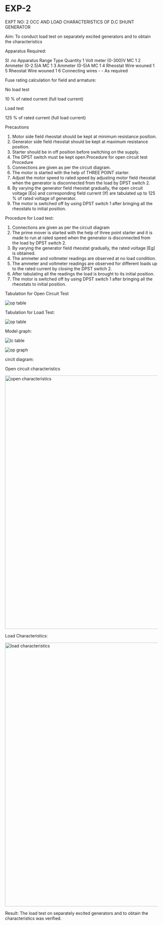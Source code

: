 # EXP-2
EXPT NO: 2 OCC AND LOAD CHARACTERISTICS OF D.C SHUNT GENERATOR

Aim:
To conduct load test on separately excited generators and to obtain the characteristics

Apparatus Required:

Sl .no	Apparatus	Range	Type	Quantity
1	Volt meter	(0-300)V	MC	1
2	Ammeter	(0-2.5)A	MC	1
3	Ammeter	(0-5)A	MC	1
4	Rheostat		Wire wouned	1
5	Rheostat		Wire wouned	1
6	Connecting wires	-	-	As required

Fuse rating calculation for field and armature:

No load test

10 % of rated current (full load current)

Load test

125 % of rated current (full load current)

Precautions

1.   Motor side field rheostat should be kept at minimum resistance position.
2.   Generator side field rheostat should be kept at maximum resistance position.
3.   Starter should be in off position before switching on the supply.
4.   The DPST switch must be kept open.Procedure for open circuit test
Procedure
1.   Connections are given as per the circuit diagram.
2.   The motor is started with the help of THREE POINT starter.
3.   Adjust the motor speed to rated speed by adjusting motor field rheostat when the generator is disconnected from the load by DPST switch 2.
4.   By  varying  the  generator  field  rheostat  gradually,  the  open  circuit  voltage  [Eo]  and corresponding field current (If) are tabulated up to 125 % of rated voltage of generator.
5.   The motor is switched off by using DPST switch 1 after bringing all the rheostats to initial position.

Procedure for Load test:

1.   Connections are given as per the circuit diagram
2.   The prime mover is started with the help of three point starter and it is made to run at rated speed when the generator is disconnected from the load by DPST switch 2.
3.   By varying the generator field rheostat gradually, the rated voltage [Eg] is obtained.
4.   The ammeter and voltmeter readings are observed at no load condition.
5.   The ammeter and voltmeter readings are observed for different loads up to the rated current by closing the DPST switch 2.
6.   After tabulating all the readings the load is brought to its initial position.
7.   The motor is switched off by using DPST switch 1 after bringing all the rheostats to initial position.

Tabulation for Open Circuit Test

![op table](https://github.com/user-attachments/assets/944fab4b-1648-403d-959a-d9f502ac9501)

Tabulation for Load Test:

![op table](https://github.com/user-attachments/assets/f97f0a63-7f63-406e-8884-d2a95cd9cbc9)

Model graph:

![lc table](https://github.com/user-attachments/assets/d66b4d1b-6c14-4e4b-affb-2a4ccd335fb6)


![op graph](https://github.com/user-attachments/assets/f333da8d-31d1-463b-bfb2-20c64f27a9cc)

circit diagram:

Open circuit characteristics

<img width="1230" height="836" alt="open characteristics" src="https://github.com/user-attachments/assets/37eb5e45-0963-4dfc-9914-5b7a5d856acb" />

Load Characteristics:

<img width="1095" height="870" alt="load characteristics" src="https://github.com/user-attachments/assets/0115ddeb-60fd-46ab-9af1-4290419b3b97" />
 
Result:
The load test on separately excited generators and to obtain the characteristics was verified.
